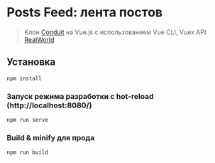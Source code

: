 # Posts Feed: лента постов

> Клон [Conduit](https://conduit.realworld.how) на Vue.js с использованием Vue CLI, Vuex
> API: [RealWorld](https://realworld-docs.netlify.app/docs/specs/frontend-specs/api)

## Установка
```
npm install
```

### Запуск режима разработки с hot-reload (http://localhost:8080/)
```
npm run serve
```

### Build & minify для прода
```
npm run build
```

